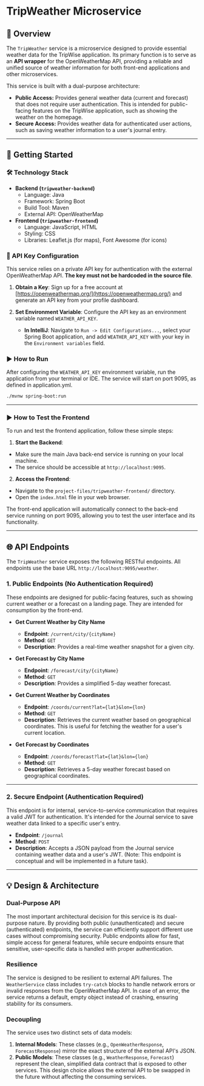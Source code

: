# TripWeather Microservice

## 📄 Overview

The `TripWeather` service is a microservice designed to provide essential weather data for the TripWise application. Its primary function is to serve as an **API wrapper** for the OpenWeatherMap API, providing a reliable and unified source of weather information for both front-end applications and other microservices.

This service is built with a dual-purpose architecture:
* **Public Access:** Provides general weather data (current and forecast) that does not require user authentication. This is intended for public-facing features on the TripWise application, such as showing the weather on the homepage.
* **Secure Access:** Provides weather data for authenticated user actions, such as saving weather information to a user's journal entry.

---

## 🚀 Getting Started

### 🛠️ Technology Stack

* **Backend (`tripweather-backend`)**
    * Language: Java
    * Framework: Spring Boot
    * Build Tool: Maven
    * External API: OpenWeatherMap
* **Frontend (`tripweather-frontend`)**
    * Language: JavaScript, HTML
    * Styling: CSS
    * Libraries: Leaflet.js (for maps), Font Awesome (for icons)


### 🔑 API Key Configuration

This service relies on a private API key for authentication with the external OpenWeatherMap API. **The key must not be hardcoded in the source file**.

1.  **Obtain a Key**: Sign up for a free account at [https://openweathermap.org/](https://openweathermap.org/) and generate an API key from your profile dashboard.
2.  **Set Environment Variable**: Configure the API key as an environment variable named `WEATHER_API_KEY`.

    * **In IntelliJ**: Navigate to `Run -> Edit Configurations...`, select your Spring Boot application, and add `WEATHER_API_KEY` with your key in the `Environment variables` field.

### ▶️ How to Run

After configuring the `WEATHER_API_KEY` environment variable, run the application from your terminal or IDE.
The service will start on port 9095, as defined in application.yml.


```bash
./mvnw spring-boot:run
```
---

### ▶️ How to Test the Frontend

To run and test the frontend application, follow these simple steps:

1.  **Start the Backend**:
  * Make sure the main Java back-end service is running on your local machine.
  * The service should be accessible at `http://localhost:9095`.

2.  **Access the Frontend**:
  * Navigate to the `project-files/tripweather-frontend/` directory.
  * Open the `index.html` file in your web browser.

The front-end application will automatically connect to the back-end service running on port 9095, allowing you to test the user interface and its functionality.

---


## 🌐 API Endpoints

The `TripWeather` service exposes the following RESTful endpoints. All endpoints use the base URL `http://localhost:9095/weather`.

### 1. Public Endpoints (No Authentication Required)

These endpoints are designed for public-facing features, such as showing current weather or a forecast on a landing page. They are intended for consumption by the front-end.

* **Get Current Weather by City Name**
    * **Endpoint**: `/current/city/{cityName}`
    * **Method**: `GET`
    * **Description**: Provides a real-time weather snapshot for a given city.

* **Get Forecast by City Name**
    * **Endpoint**: `/forecast/city/{cityName}`
    * **Method**: `GET`
    * **Description**: Provides a simplified 5-day weather forecast.

* **Get Current Weather by Coordinates**
    * **Endpoint**: `/coords/current?lat={lat}&lon={lon}`
    * **Method**: `GET`
    * **Description**: Retrieves the current weather based on geographical coordinates. This is useful for fetching the weather for a user's current location.

* **Get Forecast by Coordinates**
    * **Endpoint**: `/coords/forecast?lat={lat}&lon={lon}`
    * **Method**: `GET`
    * **Description**: Retrieves a 5-day weather forecast based on geographical coordinates.

---

### 2. Secure Endpoint (Authentication Required)

This endpoint is for internal, service-to-service communication that requires a valid JWT for authentication. It's intended for the Journal service to save weather data linked to a specific user's entry.

* **Endpoint**: `/journal`
* **Method**: `POST`
* **Description**: Accepts a JSON payload from the Journal service containing weather data and a user's JWT. (Note: This endpoint is conceptual and will be implemented in a future task).

---

## 💡 Design & Architecture

### **Dual-Purpose API**
The most important architectural decision for this service is its dual-purpose nature. By providing both public (unauthenticated) and secure (authenticated) endpoints, the service can efficiently support different use cases without compromising security. Public endpoints allow for fast, simple access for general features, while secure endpoints ensure that sensitive, user-specific data is handled with proper authentication.

### **Resilience**
The service is designed to be resilient to external API failures. The `WeatherService` class includes `try-catch` blocks to handle network errors or invalid responses from the OpenWeatherMap API. In case of an error, the service returns a default, empty object instead of crashing, ensuring stability for its consumers.

### **Decoupling**
The service uses two distinct sets of data models:
1.  **Internal Models**: These classes (e.g., `OpenWeatherResponse`, `ForecastResponse`) mirror the exact structure of the external API's JSON.
2.  **Public Models**: These classes (e.g., `WeatherResponse`, `Forecast`) represent the clean, simplified data contract that is exposed to other services. This design choice allows the external API to be swapped in the future without affecting the consuming services.
